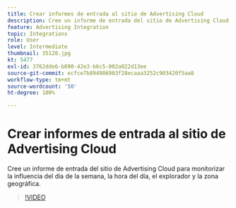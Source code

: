 ```yaml
---
title: Crear informes de entrada al sitio de Advertising Cloud
description: Cree un informe de entrada del sitio de Advertising Cloud para monitorizar la influencia del día de la semana, la hora del día, el explorador y la zona geográfica.
feature: Advertising Integration
topic: Integrations
role: User
level: Intermediate
thumbnail: 35120.jpg
kt: 5477
exl-id: 3762dde6-b090-42e3-b6c5-002a022d13ee
source-git-commit: ecfce7b894986903f28ecaaa3252c903420f5aa8
workflow-type: tm+mt
source-wordcount: '50'
ht-degree: 100%

---
```


# Crear informes de entrada al sitio de Advertising Cloud

Cree un informe de entrada del sitio de Advertising Cloud para monitorizar la influencia del día de la semana, la hora del día, el explorador y la zona geográfica.

>[!VIDEO](https://video.tv.adobe.com/v/40456/?quality=12&learn=on&captions=spa)
